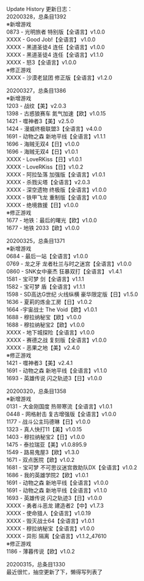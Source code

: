 Update History 更新日志：  
20200328，总条目1392  
※新增游戏  
0873 - 光明旅者 特别版【全语言】v1.0.0  
XXXX - Good Job!【全语言】 v1.0.0  
XXXX - 黑道圣徒4 连任【全语言】v1.0.0  
XXXX - 黑道圣徒4 连任【全语言】v1.1.0  
XXXX - 怒3【全语言】v1.0.0  
※修正游戏  
XXXX - 沙漠老鼠团 修正版【全语言】v1.2.0  
  
20200327，总条目1386  
※新增游戏  
1203 - 战纹【美】v2.0.3  
1398 - 古惑狼赛车 氮气加速【欧】v1.0.15  
1421 - 噬神者3【美】v2.5.0  
1424 - 漫威终极联盟3【全语言】v4.0.0  
1691 - 动物之森 新地平线【全语言】v1.1.1  
1696 - 海贼无双4【日】v1.0.0  
1696 - 海贼无双4【日】v1.0.1  
XXXX - LoveRKiss【日】v1.0.1  
XXXX - LoveRKiss【日】v1.0.2  
XXXX - 阿拉坠落 加强版【全语言】v1.0.1  
XXXX - 杀戮尖塔【全语言】v2.0.3  
XXXX - 深空遗物 终极版【全语言】v1.0.0  
XXXX - 铁甲飞龙 重制版【全语言】v1.0.0  
XXXX - 绝境救援【日】v1.0.0  
※修正游戏  
1677 - 地铁：最后的曙光【欧】v1.0.0  
1677 - 地铁 2033【欧】v1.0.0  
  
20200325，总条目1371  
※新增游戏  
0684 - 最后一站【全语言】v1.0.0  
0769 - 龙之牙 龙者杜兰与时之迷宫【全语言】v1.0.0  
0860 - SNK女中豪杰 狂暴双打【全语言】 v1.4.1  
1581 - 宝可梦 剑【全语言】v1.1.1  
1582 - 宝可梦 盾【全语言】v1.1.1  
1598 - SD高达G世纪 火线纵横 豪华限定版【日】v1.5.0  
1636 - 夏莉的炼金工房【日】v1.0.2  
1664 -宇宙战士 The Void【欧】v1.0.1  
1688 - 穆拉纳秘宝【欧】v1.0.0  
1688 - 穆拉纳秘宝2【欧】v1.0.0  
XXXX - 地下城探险【全语言】v1.0.0  
XXXX - 赛德之战 复刻版【全语言】v1.0.0  
XXXX - 恶果之地【美】v2.4.0  
※修正游戏  
1421 - 噬神者3【美】v2.4.1  
1691 - 动物之森 新地平线【全语言】v1.1.0  
1693 - 英雄传说 闪之轨迹3【日】v1.0.0  
  
20200320，总条目1358  
※新增游戏  
0131 - 大金刚国度 热带寒流【全语言】v1.0.1  
0448 - 网格射击 复古增强版【全语言】v1.0.0  
1177 - 战斗公主玛德琳【日】v1.0.0  
1323 - 真人快打11【美】v1.0.15  
1403 - 穆拉纳秘宝2【日】v1.0.0  
1475 - 泰拉瑞亚【美】v1.0.895.9  
1549 - 路易鬼屋3【欧】v1.3.0  
1671 - 双点医院【欧】v1.0.2  
1681 - 宝可梦 不可思议迷宫救助队DX【全语言】v1.0.2  
1686 - 我的英雄学院2【欧】v1.0.1  
1691 - 动物之森 新地平线【全语言】v1.0.0  
1691 - 动物之森 新地平线【全语言】v1.1.0  
1693 - 英雄传说 闪之轨迹3【日】v1.0.0  
XXXX - 勇者斗恶龙 建造者2【中】v1.7.3  
XXXX - 使命猎人【全语言】v1.0.19  
XXXX - 毁灭战士64【全语言】v1.0.1  
XXXX - 穆拉纳秘宝【全语言】v1.0.0  
XXXX - 异形 隔离【全语言】v1.1.2_47610  
※修正游戏  
1186 - 薄暮传说【欧】v1.0.2  
  
20200315，总条目1330  
最近很忙，抽空更新了下，懒得写列表了
